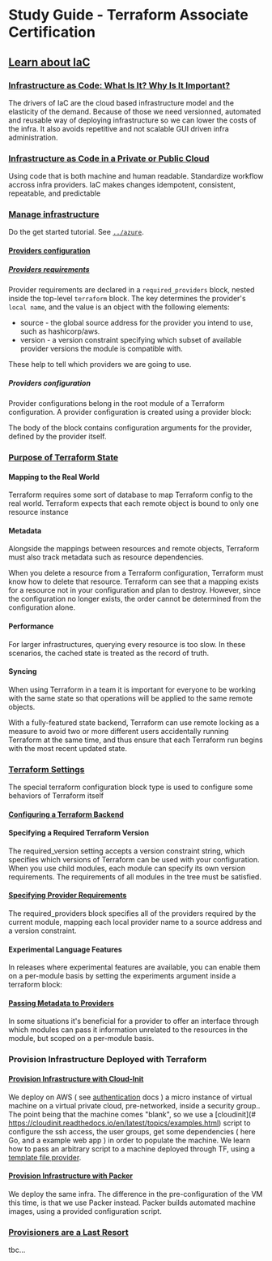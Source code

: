 <!-- https://learn.hashicorp.com/tutorials/terraform/associate-study?in=terraform/certification -->

# Study Guide - Terraform Associate Certification

## [Learn about IaC](https://learn.hashicorp.com/tutorials/terraform/associate-study?in=terraform/certification)

### [Infrastructure as Code: What Is It? Why Is It Important?](https://www.hashicorp.com/resources/what-is-infrastructure-as-code)

The drivers of IaC are the cloud based infrastructure model and the elasticity of the demand. Because of those we need versionned, automated and reusable way of deploying infrastructure so we can lower the costs of the infra. It also avoids repetitive and not scalable GUI driven infra administration.

### [Infrastructure as Code in a Private or Public Cloud](https://www.hashicorp.com/blog/infrastructure-as-code-in-a-private-or-public-cloud)

Using code that is both machine and human readable.
Standardize workflow accross infra providers.
IaC makes changes idempotent, consistent, repeatable, and predictable

### [Manage infrastructure](https://learn.hashicorp.com/tutorials/terraform/associate-study?in=terraform/certification#manage-infrastructure)

Do the get started tutorial. See [`../azure`](../azure).

#### [Providers configuration](https://www.terraform.io/docs/language/providers/configuration.html)

##### [Providers requirements](https://www.terraform.io/docs/language/providers/requirements.html)

Provider requirements are declared in a `required_providers` block, nested inside the top-level `terraform` block. The key determines the provider's `local name`, and the value is an object with the following elements:

- source - the global source address for the provider you intend to use, such as hashicorp/aws.
- version - a version constraint specifying which subset of available provider versions the module is compatible with.

These help to tell which providers we are going to use.

##### Providers configuration

Provider configurations belong in the root module of a Terraform configuration. A provider configuration is created using a provider block:

The body of the block contains configuration arguments for the provider, defined by the provider itself.

### [Purpose of Terraform State](https://www.terraform.io/docs/language/state/purpose.html)

#### Mapping to the Real World

Terraform requires some sort of database to map Terraform config to the real world. Terraform expects that each remote object is bound to only one resource instance

#### Metadata

Alongside the mappings between resources and remote objects, Terraform must also track metadata such as resource dependencies.

When you delete a resource from a Terraform configuration, Terraform must know how to delete that resource. Terraform can see that a mapping exists for a resource not in your configuration and plan to destroy. However, since the configuration no longer exists, the order cannot be determined from the configuration alone.

#### Performance

For larger infrastructures, querying every resource is too slow. In these scenarios, the cached state is treated as the record of truth.

#### Syncing

When using Terraform in a team it is important for everyone to be working with the same state so that operations will be applied to the same remote objects.

With a fully-featured state backend, Terraform can use remote locking as a measure to avoid two or more different users accidentally running Terraform at the same time, and thus ensure that each Terraform run begins with the most recent updated state.

### [Terraform Settings](https://www.terraform.io/docs/language/settings/index.html)

The special terraform configuration block type is used to configure some behaviors of Terraform itself

#### [Configuring a Terraform Backend](https://www.terraform.io/docs/language/settings/backends/configuration.html)

#### Specifying a Required Terraform Version

The required_version setting accepts a version constraint string, which specifies which versions of Terraform can be used with your configuration. When you use child modules, each module can specify its own version requirements. The requirements of all modules in the tree must be satisfied.

#### [Specifying Provider Requirements](https://www.terraform.io/docs/language/providers/requirements.html)

The required_providers block specifies all of the providers required by the current module, mapping each local provider name to a source address and a version constraint.

#### Experimental Language Features

In releases where experimental features are available, you can enable them on a per-module basis by setting the experiments argument inside a terraform block:

#### [Passing Metadata to Providers](https://www.terraform.io/docs/internals/provider-meta.html)

In some situations it's beneficial for a provider to offer an interface through which modules can pass it information unrelated to the resources in the module, but scoped on a per-module basis.

### Provision Infrastructure Deployed with Terraform

#### [Provision Infrastructure with Cloud-Init](https://learn.hashicorp.com/tutorials/terraform/cloud-init?in=terraform/provision)

We deploy on AWS ( see [authentication](https://registry.terraform.io/providers/hashicorp/aws/latest/docs#authentication) docs ) a micro instance of virtual machine on a virtual private cloud, pre-networked, inside a security group.. The point being that the machine comes "blank", so we use a [cloudinit](# https://cloudinit.readthedocs.io/en/latest/topics/examples.html) script to configure the ssh access, the user groups, get some dependencies ( here Go, and a example web app ) in order to populate the machine. We learn how to pass an arbitrary script to a machine deployed through TF, using a [template file provider](https://registry.terraform.io/providers/hashicorp/template/latest/docs).

#### [Provision Infrastructure with Packer](https://learn.hashicorp.com/tutorials/terraform/packer?in=terraform/provision)

We deploy the same infra. The difference in the pre-configuration of the VM this time, is that we use Packer instead. Packer builds automated machine images, using a provided configuration script.

### [Provisioners are a Last Resort](https://www.terraform.io/docs/language/resources/provisioners/syntax.html#provisioners-are-a-last-resort)

tbc...
